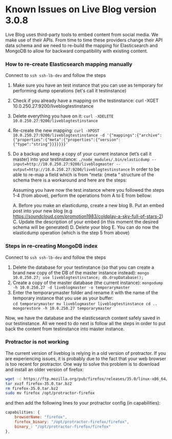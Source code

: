 # Known Issues on Live Blog version 3.0.8
Live Blog uses third-party tools to embed content from social media.
We make use of their APIs.
From time to time these providers change their API data schema and we need to re-build the mapping for Elasticsearch and MongoDB to allow for backward compatibility with existing content.

### How to re-create Elasticsearch mapping manually
Connect to `ssh ssh-lb-dev` and follow the steps

1.  Make sure you have an test instance that you can use as temporary for performing dump operations (let's call it testinstance)
2.  Check if you already have a mapping on the testinstance: curl -XGET 10.0.250.27:9200/liveblogtestinstance
3.  Delete everything you have on it: `curl -XDELETE 10.0.250.27:9200/liveblogtestinstance`
4.  Re-create the new mapping: `curl -XPOST 10.0.250.27:9200/liveblogtestinstance -d '{"mappings":{"archive":{"properties":{"meta":{"properties":{"version":{"type":"string"}}}}}}}'`
5.  Do a backup and keep a copy of your current instance (let’s call it master) into your testinstance:   `./node_modules/.bin/elasticdump --input=http://10.0.250.27:9200/liveblogmaster --output=http://10.0.250.27:9200/liveblogtestinstance`
In order to be able to re-map a field which is from “meta: {meta “ structure of the schema there is a workaround and here are the steps:

	Assuming you have now the test instance where you followed the steps 1-4 (from above), perform the operations from A to E from bellow:

    A. Before you make an elasticdump, create a new blog
    B. Put an embed post into your new blog (e.g https://soundcloud.com/promotion1983/coldplay-a-sky-full-of-stars-2)
    C. Update the description of your embed (in this moment the desired schema will be generated)
    D. Delete your blog
    E. You can do now the elasticdump operation (which is the step 5 from above)


### Steps in re-creating MongoDB index
Connect to `ssh ssh-lb-dev` and follow the steps

1.  Delete the database for your testinstance (so that you can create a brand new copy of the DB of the master instance instead):  `mongo 10.0.250.27; use liveblogtestinstance; db.dropDatabase();`
2.  Create a copy of the master database (the current instance): `mongodump -h 10.0.250.27 -d liveblogmaster -o temporarymaster`
3.  Enter the temporarymaster folder and rename it with the name of the temporary instance that you use as your buffer:  
`cd temporarymaster
    mv liveblogmaster liveblogtestinstance
cd ..
mongorestore -h 10.0.250.27 temporarymaster
`

Now, we have the database and the elasticsearch content safely saved in our testinstance.
All we need to do next is follow all the steps in order to put back the content from testinstance into master instance.

### Protractor is not working

The current version of liveblog is relying in a old version of protractor. If you are experiencing issues, it is probably due to the fact that your web browser is too recent for protractor. One way to solve this problem is to download and install an older version of firefox:

```bash
wget -c https://ftp.mozilla.org/pub/firefox/releases/35.0/linux-x86_64/en-US/firefox-35.0.tar.bz2
tar xvzf firefox-35.0.tar.bz2
rm firefox-35.0.tar.bz2
sudo mv firefox /opt/protractor-firefox
``` 

and then add the following lines to your protractor config (in capabilities):

```javascript
capabilities: {
    browserName: "firefox",
    firefox_binary: "/opt/protractor-firefox/firefox",
    binary_: "/opt/protractor-firefox/firefox"
},
```


